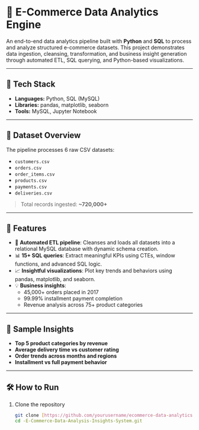 # 🛒 E-Commerce Data Analytics Engine

An end-to-end data analytics pipeline built with **Python** and **SQL** to process and analyze structured e-commerce datasets. This project demonstrates data ingestion, cleansing, transformation, and business insight generation through automated ETL, SQL querying, and Python-based visualizations.

---

## 🔧 Tech Stack

- **Languages:** Python, SQL (MySQL)
- **Libraries:** pandas, matplotlib, seaborn
- **Tools:** MySQL, Jupyter Notebook

---

## 📁 Dataset Overview

The pipeline processes 6 raw CSV datasets:
- `customers.csv`
- `orders.csv`
- `order_items.csv`
- `products.csv`
- `payments.csv`
- `deliveries.csv`

> Total records ingested: **~720,000+**

---

## 🚀 Features

- 🧹 **Automated ETL pipeline**: Cleanses and loads all datasets into a relational MySQL database with dynamic schema creation.
- 📊 **15+ SQL queries**: Extract meaningful KPIs using CTEs, window functions, and advanced SQL logic.
- 📈 **Insightful visualizations**: Plot key trends and behaviors using pandas, matplotlib, and seaborn.
- 💡 **Business insights**:
  - 45,000+ orders placed in 2017
  - 99.99% installment payment completion
  - Revenue analysis across 75+ product categories

---

## 📌 Sample Insights

- **Top 5 product categories by revenue**
- **Average delivery time vs customer rating**
- **Order trends across months and regions**
- **Installment vs full payment behavior**

---

## 🛠️ How to Run

1. Clone the repository  
   ```bash
   git clone [https://github.com/yourusername/ecommerce-data-analytics-engine.git](https://github.com/MohitBajpai78271/-E-Commerce-Data-Analysis-Insights-System.git)
   cd -E-Commerce-Data-Analysis-Insights-System.git
